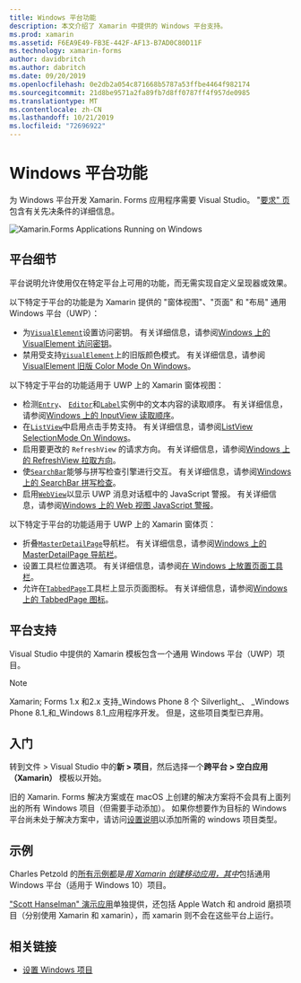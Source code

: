 ```yaml
---
title: Windows 平台功能
description: 本文介绍了 Xamarin 中提供的 Windows 平台支持。
ms.prod: xamarin
ms.assetid: F6EA9E49-FB3E-442F-AF13-B7AD0C80D11F
ms.technology: xamarin-forms
author: davidbritch
ms.author: dabritch
ms.date: 09/20/2019
ms.openlocfilehash: 0e2db2a054c871668b5787a53ffbe4464f982174
ms.sourcegitcommit: 21d8be9571a2fa89fb7d8ff0787ff4f957de0985
ms.translationtype: MT
ms.contentlocale: zh-CN
ms.lasthandoff: 10/21/2019
ms.locfileid: "72696922"
---
```

# <a name="windows-platform-features"></a>Windows 平台功能

为 Windows 平台开发 Xamarin. Forms 应用程序需要 Visual Studio。 "[要求" 页](~/get-started/requirements.md)包含有关先决条件的详细信息。

![](images/allhanselman.png "Xamarin.Forms Applications Running on Windows")

## <a name="platform-specifics"></a>平台细节

平台说明允许使用仅在特定平台上可用的功能，而无需实现自定义呈现器或效果。

以下特定于平台的功能是为 Xamarin 提供的 "窗体视图"、"页面" 和 "布局" 通用 Windows 平台（UWP）：

- 为[`VisualElement`](xref:Xamarin.Forms.VisualElement)设置访问密钥。 有关详细信息，请参阅[Windows 上的 VisualElement 访问密钥](visualelement-access-keys.md)。
- 禁用受支持[`VisualElement`](xref:Xamarin.Forms.VisualElement)上的旧版颜色模式。 有关详细信息，请参阅[VisualElement 旧版 Color Mode On Windows](legacy-color-mode.md)。

以下特定于平台的功能适用于 UWP 上的 Xamarin 窗体视图：

- 检测[`Entry`](xref:Xamarin.Forms.Entry)、 [`Editor`](xref:Xamarin.Forms.Editor)和[`Label`](xref:Xamarin.Forms.Label)实例中的文本内容的读取顺序。 有关详细信息，请参阅[Windows 上的 InputView 读取顺序](inputview-reading-order.md)。
- 在[`ListView`](xref:Xamarin.Forms.ListView)中启用点击手势支持。 有关详细信息，请参阅[ListView SelectionMode On Windows](listview-selectionmode.md)。
- 启用要更改的 `RefreshView` 的请求方向。 有关详细信息，请参阅[Windows 上的 RefreshView 拉取方向](refreshview-pulldirection.md)。
- 使[`SearchBar`](xref:Xamarin.Forms.SearchBar)能够与拼写检查引擎进行交互。 有关详细信息，请参阅[Windows 上的 SearchBar 拼写检查](searchbar-spell-check.md)。
- 启用[`WebView`](xref:Xamarin.Forms.WebView)以显示 UWP 消息对话框中的 JavaScript 警报。 有关详细信息，请参阅[Windows 上的 Web 视图 JavaScript 警报](webview-javascript-alert.md)。

以下特定于平台的功能适用于 UWP 上的 Xamarin 窗体页：

- 折叠[`MasterDetailPage`](xref:Xamarin.Forms.MasterDetailPage)导航栏。 有关详细信息，请参阅[Windows 上的 MasterDetailPage 导航栏](masterdetailpage-navigation-bar.md)。
- 设置工具栏位置选项。 有关详细信息，请参阅[在 Windows 上放置页面工具栏](page-toolbar-placement.md)。
- 允许在[`TabbedPage`](xref:Xamarin.Forms.TabbedPage)工具栏上显示页面图标。 有关详细信息，请参阅[Windows 上的 TabbedPage 图标](tabbedpage-icons.md)。

## <a name="platform-support"></a>平台支持

Visual Studio 中提供的 Xamarin 模板包含一个通用 Windows 平台（UWP）项目。

> [!NOTE]
> Xamarin; Forms 1.x 和2.x 支持_Windows Phone 8 个 Silverlight_、 _Windows Phone 8.1_和_Windows 8.1_应用程序开发。 但是，这些项目类型已弃用。

## <a name="getting-started"></a>入门

转到文件 > Visual Studio 中的**新 > 项目**，然后选择一个**跨平台 > 空白应用（Xamarin）** 模板以开始。

旧的 Xamarin. Forms 解决方案或在 macOS 上创建的解决方案将不会具有上面列出的所有 Windows 项目（但需要手动添加）。 如果你想要作为目标的 Windows 平台尚未处于解决方案中，请访问[设置说明](installation/index.md)以添加所需的 windows 项目类型。

## <a name="samples"></a>示例

Charles Petzold 的[所有示例都](https://github.com/xamarin/xamarin-forms-book-preview-2)是[*用 Xamarin 创建移动应用，其中*](~/xamarin-forms/creating-mobile-apps-xamarin-forms/index.md)包括通用 Windows 平台（适用于 Windows 10）项目。

["Scott Hanselman" 演示应用](https://github.com/jamesmontemagno/Hanselman.Forms)单独提供，还包括 Apple Watch 和 android 磨损项目（分别使用 Xamarin 和 xamarin），而 xamarin 则不会在这些平台上运行。

## <a name="related-links"></a>相关链接

- [设置 Windows 项目](~/xamarin-forms/platform/windows/installation/index.md)
